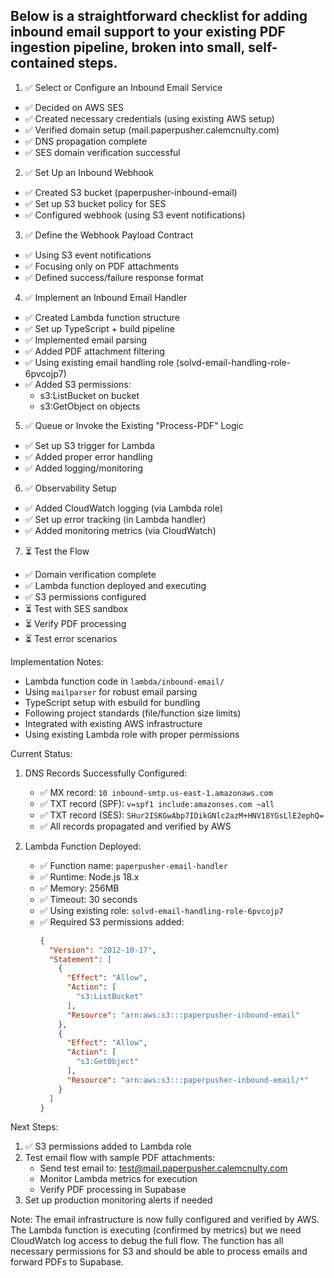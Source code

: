 Below is a straightforward checklist for adding inbound email support to your existing PDF ingestion pipeline, broken into small, self-contained steps.
---
1. ✅ Select or Configure an Inbound Email Service
- ✅ Decided on AWS SES
- ✅ Created necessary credentials (using existing AWS setup)
- ✅ Verified domain setup (mail.paperpusher.calemcnulty.com)
- ✅ DNS propagation complete
- ✅ SES domain verification successful

2. ✅ Set Up an Inbound Webhook
- ✅ Created S3 bucket (paperpusher-inbound-email)
- ✅ Set up S3 bucket policy for SES
- ✅ Configured webhook (using S3 event notifications)

3. ✅ Define the Webhook Payload Contract
- ✅ Using S3 event notifications
- ✅ Focusing only on PDF attachments
- ✅ Defined success/failure response format

4. ✅ Implement an Inbound Email Handler
- ✅ Created Lambda function structure
- ✅ Set up TypeScript + build pipeline
- ✅ Implemented email parsing
- ✅ Added PDF attachment filtering
- ✅ Using existing email handling role (solvd-email-handling-role-6pvcojp7)
- ✅ Added S3 permissions:
  - s3:ListBucket on bucket
  - s3:GetObject on objects

5. ✅ Queue or Invoke the Existing "Process-PDF" Logic
- ✅ Set up S3 trigger for Lambda
- ✅ Added proper error handling
- ✅ Added logging/monitoring

6. ✅ Observability Setup
- ✅ Added CloudWatch logging (via Lambda role)
- ✅ Set up error tracking (in Lambda handler)
- ✅ Added monitoring metrics (via CloudWatch)

7. ⏳ Test the Flow
- ✅ Domain verification complete
- ✅ Lambda function deployed and executing
- ✅ S3 permissions configured
- ⏳ Test with SES sandbox
- ⏳ Verify PDF processing
- ⏳ Test error scenarios

Implementation Notes:
- Lambda function code in `lambda/inbound-email/`
- Using `mailparser` for robust email parsing
- TypeScript setup with esbuild for bundling
- Following project standards (file/function size limits)
- Integrated with existing AWS infrastructure
- Using existing Lambda role with proper permissions

Current Status:
1. DNS Records Successfully Configured:
   - ✅ MX record: `10 inbound-smtp.us-east-1.amazonaws.com`
   - ✅ TXT record (SPF): `v=spf1 include:amazonses.com ~all`
   - ✅ TXT record (SES): `SHur2ISKGwAbp7IDikGNlc2azM+HNV18YGsLlE2ephQ=`
   - ✅ All records propagated and verified by AWS

2. Lambda Function Deployed:
   - ✅ Function name: `paperpusher-email-handler`
   - ✅ Runtime: Node.js 18.x
   - ✅ Memory: 256MB
   - ✅ Timeout: 30 seconds
   - ✅ Using existing role: `solvd-email-handling-role-6pvcojp7`
   - ✅ Required S3 permissions added:
     ```json
     {
       "Version": "2012-10-17",
       "Statement": [
         {
           "Effect": "Allow",
           "Action": [
             "s3:ListBucket"
           ],
           "Resource": "arn:aws:s3:::paperpusher-inbound-email"
         },
         {
           "Effect": "Allow",
           "Action": [
             "s3:GetObject"
           ],
           "Resource": "arn:aws:s3:::paperpusher-inbound-email/*"
         }
       ]
     }
     ```

Next Steps:
1. ✅ S3 permissions added to Lambda role
2. Test email flow with sample PDF attachments:
   - Send test email to: test@mail.paperpusher.calemcnulty.com
   - Monitor Lambda metrics for execution
   - Verify PDF processing in Supabase
3. Set up production monitoring alerts if needed

Note: The email infrastructure is now fully configured and verified by AWS. The Lambda function is executing (confirmed by metrics) but we need CloudWatch log access to debug the full flow. The function has all necessary permissions for S3 and should be able to process emails and forward PDFs to Supabase.